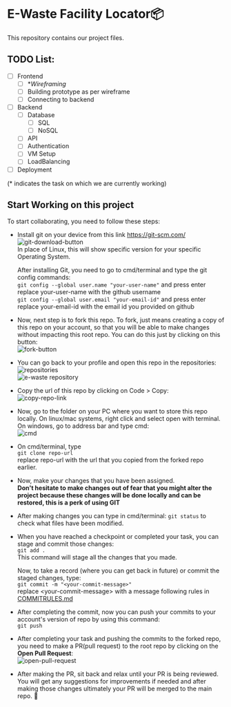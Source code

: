 # E-Waste Facility Locator:package:
This repository contains our project files. 

## TODO List:  
- [ ] Frontend
  - [ ] **Wireframing*
  - [ ] Building prototype as per wireframe
  - [ ] Connecting to backend

- [ ] Backend
  - [ ] Database
    - [ ] SQL
    - [ ] NoSQL 
  - [ ] API
  - [ ] Authentication
  - [ ] VM Setup
  - [ ] LoadBalancing

- [ ] Deployment 

(*  indicates the task on which we are currently working)

## Start Working on this project
To start collaborating, you need to follow these steps:
- Install git on your device from this link https://git-scm.com/  
  ![git-download-button](https://github.com/yr1404/e-waste_facility_locator/assets/136597852/db1778a8-e93d-4108-8128-41f7c4e0ea4b)  
In place of Linux, this will show specific version for your specific Operating System.
  
  After installing Git, you need to go to cmd/terminal and type the git config commands:  
  `git config --global user.name "your-user-name"` and press enter  
  replace your-user-name with the github username  
  `git config --global user.email "your-email-id"` and press enter  
  replace your-email-id with the email id you provided on github  

- Now, next step is to fork this repo. To fork, just means creating a copy of this repo on your account, so that you will be able to make changes without impacting this root repo. You can do this just by clicking on this button:  
  ![fork-button](https://github.com/yr1404/e-waste_facility_locator/assets/136597852/8d7b9e3d-91ae-432b-8063-7668b825c3ba)

- You can go back to your profile and open this repo in the repositories:  
  ![repositories](https://github.com/yr1404/e-waste_facility_locator/assets/136597852/63471e83-5804-4c78-b2ad-3fdad69d9532)  
  ![e-waste repository](https://github.com/yr1404/e-waste_facility_locator/assets/136597852/7c5eba30-2361-4283-a8be-451fad8af8f3)
  
- Copy the url of this repo by clicking on Code > Copy:  
  ![copy-repo-link](https://github.com/yr1404/e-waste_facility_locator/assets/136597852/f7b53f89-1de6-4429-881f-591e9f3ee046)  

- Now, go to the folder on your PC where you want to store this repo locally.
  On linux/mac systems, right click and select open with terminal.  
  On windows, go to address bar and type cmd:  
  ![cmd](https://github.com/yr1404/e-waste_facility_locator/assets/136597852/87a3ebaa-6fbe-4dc0-9f2c-c9842cc48701)

- On cmd/terminal, type  
  `git clone repo-url`  
  replace repo-url with the url that you copied from the forked repo earlier.

- Now, make your changes that you have been assigned.  
  **Don't hesitate to make changes out of fear that you might alter the project because these changes will be done locally and can be restored, this is a perk of using GIT**
  
- After making changes you can type in cmd/terminal:
  `git status`
  to check what files have been modified.

- When you have reached a checkpoint or completed your task, you can stage and commit those changes:  
  `git add .`  
  This command will stage all the changes that you made.

  Now, to take a record (where you can get back in future) or commit the staged changes, type:  
  `git commit -m "<your-commit-message>"`  
  replace \<your-commit-message> with a message following rules in [COMMITRULES.md](./COMMITRULES.md)

- After completing the commit, now you can push your commits to your account's version of repo by using this command:  
  `git push`
  
- After completing your task and pushing the commits to the forked repo, you need to make a PR(pull request) to the root repo by clicking on the **Open Pull Request**:  
  ![open-pull-request](https://github.com/yr1404/e-waste_facility_locator/assets/136597852/fa8b262a-0024-473b-a68c-da43ad6fc8ce)

- After making the PR, sit back and relax until your PR is being reviewed.  
  You will get any suggestions for improvements if needed and after making those changes ultimately your PR will be merged to the main repo. :tada:


  



  
